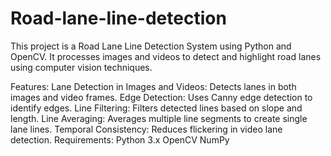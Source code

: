 # Road-lane-line-detection
This project is a Road Lane Line Detection System using Python and OpenCV. It processes images and videos to detect and highlight road lanes using computer vision techniques.

Features:
Lane Detection in Images and Videos: Detects lanes in both images and video frames.
Edge Detection: Uses Canny edge detection to identify edges.
Line Filtering: Filters detected lines based on slope and length.
Line Averaging: Averages multiple line segments to create single lane lines.
Temporal Consistency: Reduces flickering in video lane detection.
Requirements:
Python 3.x
OpenCV
NumPy
